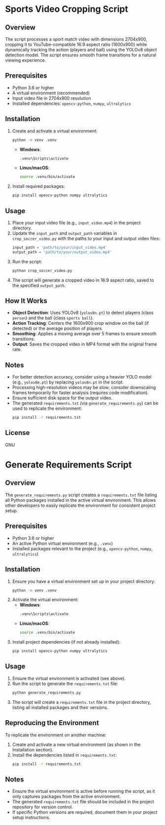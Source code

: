 # Sports Video Cropping Script

## Overview
The script processes a sport match video with dimensions 2704x900, cropping it to YouTube-compatible 16:9 aspect ratio (1600x900) while dynamically tracking the action (players and ball) using the YOLOv8 object detection model. The script ensures smooth frame transitions for a natural viewing experience.

## Prerequisites
- Python 3.6 or higher
- A virtual environment (recommended)
- Input video file in 2704x900 resolution
- Installed dependencies: `opencv-python`, `numpy`, `ultralytics`

## Installation
1. Create and activate a virtual environment:
   ```bash
   python -m venv .venv
   ```
   - **Windows**:
     ```bash
     .venv\Scripts\activate
     ```
   - **Linux/macOS**:
     ```bash
     source .venv/bin/activate
     ```
2. Install required packages:
   ```bash
   pip install opencv-python numpy ultralytics
   ```

## Usage
1. Place your input video file (e.g., `input_video.mp4`) in the project directory.
2. Update the `input_path` and `output_path` variables in `crop_soccer_video.py` with the paths to your input and output video files:
   ```python
   input_path = 'path/to/your/input_video.mp4'
   output_path = 'path/to/your/output_video.mp4'
   ```
3. Run the script:
   ```bash
   python crop_soccer_video.py
   ```
4. The script will generate a cropped video in 16:9 aspect ratio, saved to the specified `output_path`.

## How It Works
- **Object Detection**: Uses YOLOv8 (`yolov8n.pt`) to detect players (class `person`) and the ball (class `sports ball`).
- **Action Tracking**: Centers the 1600x900 crop window on the ball (if detected) or the average position of players.
- **Smoothing**: Applies a moving average over 5 frames to ensure smooth transitions.
- **Output**: Saves the cropped video in MP4 format with the original frame rate.

## Notes
- For better detection accuracy, consider using a heavier YOLO model (e.g., `yolov8m.pt`) by replacing `yolov8n.pt` in the script.
- Processing high-resolution videos may be slow; consider downscaling frames temporarily for faster analysis (requires code modification).
- Ensure sufficient disk space for the output video.
- The generated `requirements.txt` (via `generate_requirements.py`) can be used to replicate the environment:
  ```bash
  pip install -r requirements.txt
  ```

## License
GNU

# Generate Requirements Script

## Overview
The `generate_requirements.py` script creates a `requirements.txt` file listing all Python packages installed in the active virtual environment. This allows other developers to easily replicate the environment for consistent project setup.

## Prerequisites
- Python 3.6 or higher
- An active Python virtual environment (e.g., `.venv`)
- Installed packages relevant to the project (e.g., `opencv-python`, `numpy`, `ultralytics`)

## Installation
1. Ensure you have a virtual environment set up in your project directory:
   ```bash
   python -m venv .venv
   ```
2. Activate the virtual environment:
   - **Windows**:
     ```bash
     .venv\Scripts\activate
     ```
   - **Linux/macOS**:
     ```bash
     source .venv/bin/activate
     ```
3. Install project dependencies (if not already installed):
   ```bash
   pip install opencv-python numpy ultralytics
   ```

## Usage
1. Ensure the virtual environment is activated (see above).
2. Run the script to generate the `requirements.txt` file:
   ```bash
   python generate_requirements.py
   ```
3. The script will create a `requirements.txt` file in the project directory, listing all installed packages and their versions.

## Reproducing the Environment
To replicate the environment on another machine:
1. Create and activate a new virtual environment (as shown in the Installation section).
2. Install the dependencies listed in `requirements.txt`:
   ```bash
   pip install -r requirements.txt
   ```

## Notes
- Ensure the virtual environment is active before running the script, as it only captures packages from the active environment.
- The generated `requirements.txt` file should be included in the project repository for version control.
- If specific Python versions are required, document them in your project setup instructions.
